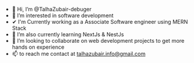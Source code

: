 - 👋 Hi, I’m @TalhaZubair-debuger
- 👀 I’m interested in software development
- ✔  I'm Currently working as a Associate Software engineer using MERN Stack
- 🌱 I’m also currently learning NextJs & NestJs
- 💞️ I’m looking to collaborate on web development projects to get more hands on experience
- 📫 to reach me contact at talhazubair.info@gmail.com

